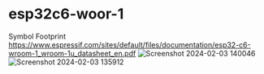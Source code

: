 # esp32c6-woor-1
Symbol Footprint
https://www.espressif.com/sites/default/files/documentation/esp32-c6-wroom-1_wroom-1u_datasheet_en.pdf
![Screenshot 2024-02-03 140046](https://github.com/Tola14-Walker/esp32c6-woor-1/assets/110344678/49484794-da5b-4c22-9184-4feb39fdd33b)
![Screenshot 2024-02-03 135912](https://github.com/Tola14-Walker/esp32c6-woor-1/assets/110344678/18f0fe2a-a6fa-415c-8aef-27d6989b27ad)
